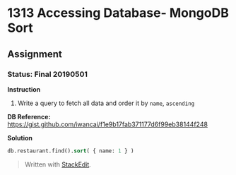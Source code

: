 # 1313 Accessing Database- MongoDB Sort
## Assignment
### Status: Final 20190501

**Instruction**
 1. Write a query to fetch all data and order it by `name`, `ascending`

**DB Reference:**
https://gist.github.com/iwancai/f1e9b17fab371177d6f99eb38144f248

**Solution**
```SQL
db.restaurant.find().sort( { name: 1 } )
```

> Written with [StackEdit](https://stackedit.io/).